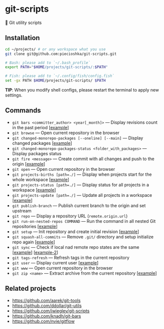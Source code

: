 # git-scripts

🔨 Git utility scripts

## Installation

```bash
cd ~/projects/ # or any workspace what you use
git clone git@github.com:piecioshka/git-scripts.git

# Bash: please add to `~/.bash_profile`
export PATH="$HOME/projects/git-scripts/:$PATH"

# Fish: please add to `~/.config/fish/config.fish`
set -gx PATH $HOME/projects/git-scripts/ $PATH
```

**TIP**: When you modify shell configs, please restart the terminal to apply new settings.

## Commands

- `git bars <committer_author> <year[_month]>` — Display revisions count in the past period [[example](examples/git-bars.example)]
- `git browse` — Open current repository in the browser
- `git changed-monorepo-packages [--oneline] [--main]` — Display changed packages [[example](examples/git-changed-monorepo-packages.example)]
- `git changed-monorepo-packages-status <folder_with_packages>` — Display packages status
- `git fire <message>` — Create commit with all changes and push to the origin [[example](examples/git-fire.example)]
- `git open` — Open current repository in the browser
- `git projects-births [path=./]` — Display when projects start for the whole workspace [[example](examples/git-projects-births.example)]
- `git projects-status [path=./]` — Display status for all projects in a workspace [[example](examples/git-projects-status.example)]
- `git projects-update [path=./]` — Update all projects in a workspace [[example](examples/git-projects-update.example)]
- `git publish-branch` — Publish current branch to the origin and set upstream
- `git repo` — Display a repository URL (`remote.origin.url`)
- `git run-on-nested-repos COMMAND` — Run the command in all nested Git repositories [[example](examples/git-run-on-nested-repos.example)]
- `git setup` — Init repository and create initial revision [[example](examples/git-setup.example)]
- `git squash-all-commits` — Remove `.git/` directory and setup initialize repo again [[example](examples/git-squash-all-commits.example)]
- `git sync` — Check if local nad remote repo states are the same [[example](examples/git-sync.example)] [[example-2](examples/git-sync-verbose.example)]
- `git tags-refresh` — Refresh tags in the current repository
- `git user` — Display current user [[example](examples/git-user.example)]
- `git www` — Open current repository in the browser
- `git zip <name>` — Extract archive from the current repository [[example](examples/git-zip.example)]

## Related projects

- https://github.com/aarek/git-tools
- https://github.com/ddollar/git-utils
- https://github.com/jwiegley/git-scripts
- https://github.com/knadh/git-bars
- https://github.com/nvie/gitflow
